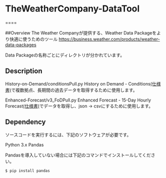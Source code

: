# TheWeatherCompany-DataTool
====

##Overview
The Weather Companyが提供する、Weather Data Packageをより快適に使うためのツール
https://business.weather.com/products/weather-data-packages

Data Packageの名称ごとにディレクトリが分かれています。

## Description
History-on-Demand/conditionsPull.py
History on Demand - Conditions[(仕様書)](https://ibm.co/v3rHoDc)で複数拠点、長期間の過去データを取得するために使用します。

Enhanced-Forecast/v3_FoDPull.py
Enhanced Forecast - 15-Day Hourly Forecast[(仕様書)](https://ibm.co/v3HFap)でデータを取得し、json -> csvにするために使用します。

## Dependency
ソースコードを実行するには、下記のソフトウェアが必要です。

Python 3.x
Pandas

Pandasを導入していない場合には下記のコマンドでインストールしてください。

`$ pip install pandas`
